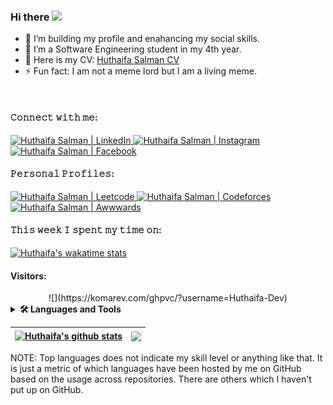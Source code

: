 ### Hi there <a href="https://www.gautamkrishnar.com/"><img src="https://media.giphy.com/media/hvRJCLFzcasrR4ia7z/giphy.gif" width="25px"></a>

- 🔭 I’m building my profile and enahancing my social skills.
- 🌱 I’m a Software Engineering student in my 4th year.
- 💬 Here is my CV: [Huthaifa Salman CV](https://docs.google.com/document/d/16Q0H4fbU4Ln4jeXZLc8lAY5dC5GkvWuNr7OQ-_B9SJg/edit?usp=sharing)
- ⚡ Fun fact: I am not a meme lord but I am a living meme.
<br/>

#### 𝙲𝚘𝚗𝚗𝚎𝚌𝚝 𝚠𝚒𝚝𝚑 𝚖𝚎:

<p align="left">
        <a target="_blank" href="https://linkedin.com/in/huthaifa-jamal" >
            <img width="40" height="40" alt="Huthaifa Salman | LinkedIn" src="https://user-images.githubusercontent.com/62269745/151352812-ab8645ba-919e-4817-a4ff-3688b0bd08b6.svg"/>
        </a>
        <a target="_blank" href="https://instagram.com/huthaifa_salman" >
            <img width="40" height="40" alt="Huthaifa Salman | Instagram" src="https://user-images.githubusercontent.com/62269745/151352769-630430ce-bb59-4414-b01b-1e26e17a7535.svg"/>
        </a>
        <a target="_blank" href="https://facebook.com/huthaifaS418" >
            <img width="40" height="40" alt="Huthaifa Salman | Facebook" src="https://user-images.githubusercontent.com/62269745/151352665-50176921-b795-4173-8a7d-5cb869b9f26d.svg"/>
        </a>
</p>


#### 𝙿𝚎𝚛𝚜𝚘𝚗𝚊𝚕 𝙿𝚛𝚘𝚏𝚒𝚕𝚎𝚜:
<p align="left">
        <a target="_blank" href="https://leetcode.com/Huthaifa184/" >
            <img width="40" height="40" alt="Huthaifa Salman | Leetcode"  src="https://user-images.githubusercontent.com/62269745/151356620-abdd9024-89f8-4c4f-8ae0-67ebeb97c00b.svg"/>
        </a>
        <a target="_blank" href="https://codeforces.com/profile/HuthaifaSalman" >
            <img width="40" height="40" alt="Huthaifa Salman | Codeforces" src="https://user-images.githubusercontent.com/62269745/151356512-d7278471-0d3a-4227-bf85-736e3a692695.svg"/>
        </a>
        <a target="_blank" href="https://www.awwwards.com/huthaifa-jamal" >
            <img width="40" height="40" alt="Huthaifa Salman | Awwwards" src="https://user-images.githubusercontent.com/62269745/151675937-b8acdb4f-debb-4bb2-aede-356bee12b3c2.svg"/>
        </a>
</p>


#### 𝚃𝚑𝚒𝚜 𝚠𝚎𝚎𝚔 𝙸 𝚜𝚙𝚎𝚗𝚝 𝚖𝚢 𝚝𝚒𝚖𝚎 𝚘𝚗:

<!-- ![Wwakatime stats](https://github-readme-stats-taupe-two.vercel.app/api/wakatime?username=Huz184&hide_title=true&hide_border=true&langs_count=5&bg_color=00000000&text_color=777) -->
[![Huthaifa's wakatime stats](https://github-readme-stats.vercel.app/api/wakatime?username=Huz184&hide_title=true&hide_border=true&langs_count=5&bg_color=00000000&text_color=999)](https://github.com/huthaifa-dev/github-readme-stats)

#### Visitors:
<div align="center">
![](https://komarev.com/ghpvc/?username=Huthaifa-Dev)
</div>
<details>
        <summary><b>🛠️  Languages and Tools</b></summary>
        <br/>
    <p align="left">
        <a target="_blank" href="https://code.visualstudio.com/" >
            <img width="40" height="40" alt="VSCode" src="https://user-images.githubusercontent.com/62269745/151358432-5e114212-1d71-4339-9066-7712f56326f0.svg"/>
        </a>
        <a target="_blank" href="https://www.w3schools.com/html/">
            <img width="40" height="40" alt="HTML5" src="https://user-images.githubusercontent.com/62269745/151359079-35edc521-9e79-4539-b542-8a7bb6234495.svg" />
        </a>
        <a target="_blank" href="https://www.w3schools.com/css/">
            <img width="40" height="40" alt="CSS3" src="https://user-images.githubusercontent.com/62269745/151359335-1e65cadc-df9f-4cf2-951b-b667fa293457.svg" />
        </a>
        <a target="_blank" href="https://sass-lang.com">
            <img width="40" height="40" alt="Sass" src="https://user-images.githubusercontent.com/62269745/151359639-ba2b6625-ab9b-4f35-9b22-1cea4447de68.svg" />
        </a>
        <a target="_blank" href="https://developer.mozilla.org/en-US/docs/Web/JavaScript/">
            <img width="40" height="40" alt="JavaScript" src="https://user-images.githubusercontent.com/62269745/151359936-62b0bb5a-20e8-44c8-8fd6-38662eba3a88.svg" />
        </a>
        <a target="_blank" href="https://reactjs.org">
            <img width="40" height="40" alt="React" src="https://user-images.githubusercontent.com/62269745/151359683-6602ec17-a473-43a5-b7e7-866d8194c959.svg" />
        </a>
        <a target="_blank" href="https://www.mongodb.com/">
            <img width="40" height="40" alt="MongoDB" src="https://user-images.githubusercontent.com/62269745/151359679-d1936e4f-c8ca-4e3a-b091-4baefbb99c3c.svg" />
        </a>
        <a target="_blank" href="https://git-scm.com/">
            <img width="40" height="40" alt="Git" src="https://user-images.githubusercontent.com/62269745/151359672-7056efb0-bea1-492f-9001-479006f3ecd6.svg" />
        </a>
        <a target="_blank" href="https://github.com/Huthaifa-Dev">
            <img width="40" height="40" alt="GitHub" src="https://user-images.githubusercontent.com/62269745/151359671-d93c3ac9-eeb2-465a-8277-7e70332b6e09.svg" />
        </a>
        <a target="_blank" href="https://helpx.adobe.com/photoshop/tutorials.html">
            <img width="40" height="40" alt="Photoshop" src="https://user-images.githubusercontent.com/62269745/151360557-8be8738d-a771-4aa1-8969-4e7c6f6a8a47.svg" />
        </a>
        <a target="_blank" href="https://helpx.adobe.com/illustrator/tutorials.html">
            <img width="40" height="40" alt="Illustrator" src="https://user-images.githubusercontent.com/62269745/151360587-d87986aa-abbd-4cc8-b089-5d5b38578d1d.svg" />
        </a>
        <a target="_blank" href="https://www.adobe.com/products/xd/learn/get-started.html">
            <img width="40" height="40" alt="XD" src="https://user-images.githubusercontent.com/62269745/151360585-5ac3aae5-3006-4f9f-a95f-9ed0fef57071.svg" />
        </a>
        <a target="_blank" href="https://helpx.adobe.com/after-effects/tutorials.html">
            <img width="40" height="40" alt="After Effects"src="https://user-images.githubusercontent.com/62269745/151360586-ab62f7b9-ade5-49b6-9ff9-95a6047ec5e7.svg" />
        </a>
        <a target="_blank" href="https://docs.oracle.com/javase/tutorial/">
            <img width="40" height="40" alt="Java"src="https://user-images.githubusercontent.com/62269745/151369233-da1340f8-7aa1-43ab-b576-24198025a508.svg" />
        </a>
        <a target="_blank" href="https://www.w3schools.com/cpp/">
            <img width="40" height="40" alt="C++"src="https://user-images.githubusercontent.com/62269745/151369228-abccc643-638a-4462-9df8-aa20217e83f1.svg" />
        </a>
        <a target="_blank" href="https://www.python.org/doc/">
            <img width="40" height="40" alt="Python"src="https://user-images.githubusercontent.com/62269745/158762680-7656d503-82ff-44ec-b0d1-f857ed0b9b13.svg" />
        </a>
        <a href="https://d3js.org/" target="_blank" rel="noreferrer"> <img src="https://raw.githubusercontent.com/devicons/devicon/master/icons/d3js/d3js-original.svg" alt="d3js" width="40" height="40"/> </a> <a href="https://www.figma.com/" target="_blank" rel="noreferrer"> <img src="https://www.vectorlogo.zone/logos/figma/figma-icon.svg" alt="figma" width="40" height="40"/> </a> <a href="https://firebase.google.com/" target="_blank" rel="noreferrer"> <img src="https://www.vectorlogo.zone/logos/firebase/firebase-icon.svg" alt="firebase" width="40" height="40"/> </a> <a href="https://www.framer.com/" target="_blank" rel="noreferrer"> <img src="https://www.vectorlogo.zone/logos/framer/framer-icon.svg" alt="framer" width="40" height="40"/> </a> <a href="https://www.mathworks.com/" target="_blank" rel="noreferrer"> <img src="https://upload.wikimedia.org/wikipedia/commons/2/21/Matlab_Logo.png" alt="matlab" width="40" height="40"/> </a> <a href="https://www.mongodb.com/" target="_blank" rel="noreferrer"> <img src="https://raw.githubusercontent.com/devicons/devicon/master/icons/mongodb/mongodb-original-wordmark.svg" alt="mongodb" width="40" height="40"/> </a> <a href="https://www.mysql.com/" target="_blank" rel="noreferrer"> <img src="https://raw.githubusercontent.com/devicons/devicon/master/icons/mysql/mysql-original-wordmark.svg" alt="mysql" width="40" height="40"/> </a> <a href="https://nextjs.org/" target="_blank" rel="noreferrer"> <img src="https://cdn.worldvectorlogo.com/logos/nextjs-2.svg" alt="nextjs" width="40" height="40"/> </a> <a href="https://postman.com" target="_blank" rel="noreferrer"> <img src="https://www.vectorlogo.zone/logos/getpostman/getpostman-icon.svg" alt="postman" width="40" height="40"/> </a> <a href="https://redux.js.org" target="_blank" rel="noreferrer"> <img src="https://raw.githubusercontent.com/devicons/devicon/master/icons/redux/redux-original.svg" alt="redux" width="40" height="40"/> </a> <a href="https://tailwindcss.com/" target="_blank" rel="noreferrer"> <img src="https://www.vectorlogo.zone/logos/tailwindcss/tailwindcss-icon.svg" alt="tailwind" width="40" height="40"/> </a> <a href="https://unity.com/" target="_blank" rel="noreferrer"> <img src="https://www.vectorlogo.zone/logos/unity3d/unity3d-icon.svg" alt="unity" width="40" height="40"/> </a>
    </p>
</details>


| <a href="https://github.com/huthaifa-dev/github-readme-stats"><img align="center" src="https://github-readme-stats.vercel.app/api?username=huthaifa-dev&show_icons=true&include_all_commits=true&hide_border=true&bg_color=00000000&text_color=999" alt="Huthaifa's github stats" /></a> | <a href="https://github.com/huthaifa-dev/github-readme-stats"><img align="center" src="https://github-readme-stats.vercel.app/api/top-langs/?username=huthaifa-dev&layout=compact&hide_border=true&bg_color=00000000&text_color=999" /></a> |
| ------------- | ------------- |

NOTE: Top languages does not indicate my skill level or anything like that. It is just a metric of which languages have been hosted by me on GitHub based on the usage across repositories. There are others which I haven't put up on GitHub.


[instagram]: https://instagram.com/huthaifa_salman
[linkedin]: https://linkedin.com/in/huthaifa-jamal
[facebook]: https://facebook.com/huthaifaS418
[leetcode]: https://leetcode.com/Huthaifa184/
[codeforces]: https://codeforces.com/profile/HuthaifaSalman



